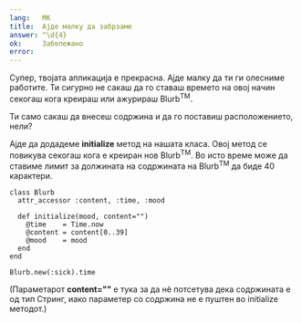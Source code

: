 ```yaml
---
lang:   МК
title:  Ајде малку да забрзаме
answer: ^\d{4}
ok:     Забележано
error:  
---
```


Супер, твојата апликација е прекрасна. Ајде малку да ти ги олесниме работите.
Ти сигурно не сакаш да го ставаш времето на овој начин секогаш кога креираш или ажурираш Blurb<sup>TM</sup>.

Ти само сакаш да внесеш содржина и да го поставиш расположението, нели?

Ајде да додадеме __initialize__ метод на нашата класа. Овој метод се повикува секогаш кога е креиран нов Blurb<sup>TM</sup>.
Во исто време може да ставиме лимит за должината на содржината на Blurb<sup>TM</sup> да биде 40 карактери.

    class Blurb
      attr_accessor :content, :time, :mood

      def initialize(mood, content="")
        @time    = Time.now
        @content = content[0..39]
        @mood    = mood
      end
    end
    
    Blurb.new(:sick).time

(Параметарот __content=""__ е тука за да нѐ потсетува дека содржината е од тип Стринг,
иако параметер со содржина не е пуштен во initialize методот.)
